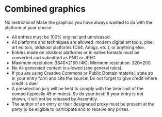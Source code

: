 # Combined graphics

No restrictions! Make the graphics you have always wanted to do with the platform of your choice.

- All entries must be 100% original and unreleased.
- All platforms and techniques are allowed: modern digital art tools, pixel art editors, oldskool platforms (C64, Amiga, etc.), or anything else.
- Entries made on oldskool platforms or in native formats must be converted and submitted as PNG or JPEG.
- Maximum resolution: 3840×2160 (4K). Minimum resolution: 320×200.
- No AI-generated content is allowed (see general rules).
- If you are using Creative Commons or Public Domain material, state so in your entry form and cite the source! Do not forget to give credit where credit is due!
- A preselection jury will be held to comply with the time limit of the compo (typically 45 minutes). So do your best! If your entry is not shown, it will not be released by Assembly.
- The author of an entry or their designated proxy must be present at the party to be eligible to participate and to receive any prizes.
